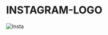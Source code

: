 # INSTAGRAM-LOGO

![Insta](https://github.com/jagadekmeesala/INSTAGRAM-LOGO/assets/85881386/12b11534-dadf-47a0-b9e1-9473ed720e75)
